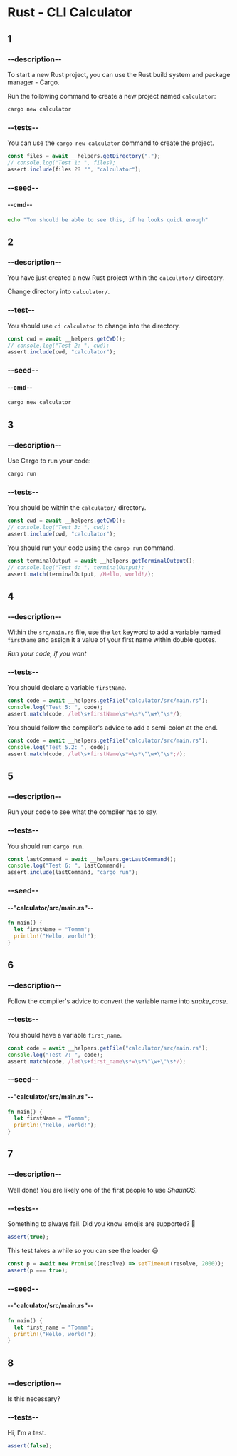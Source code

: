 # Rust - CLI Calculator

## 1

### --description--

To start a new Rust project, you can use the Rust build system and package manager - Cargo.

Run the following command to create a new project named `calculator`:

```bash
cargo new calculator
```

### --tests--

You can use the `cargo new calculator` command to create the project.

```js
const files = await __helpers.getDirectory(".");
// console.log("Test 1: ", files);
assert.include(files ?? "", "calculator");
```

### --seed--

#### --cmd--

```bash
echo "Tom should be able to see this, if he looks quick enough"
```

## 2

### --description--

You have just created a new Rust project within the `calculator/` directory.

Change directory into `calculator/`.

### --test--

You should use `cd calculator` to change into the directory.

```js
const cwd = await __helpers.getCWD();
// console.log("Test 2: ", cwd);
assert.include(cwd, "calculator");
```

### --seed--

#### --cmd--

```bash
cargo new calculator
```

## 3

### --description--

Use Cargo to run your code:

```bash
cargo run
```

### --tests--

You should be within the `calculator/` directory.

```js
const cwd = await __helpers.getCWD();
// console.log("Test 3: ", cwd);
assert.include(cwd, "calculator");
```

You should run your code using the `cargo run` command.

```js
const terminalOutput = await __helpers.getTerminalOutput();
// console.log("Test 4: ", terminalOutput);
assert.match(terminalOutput, /Hello, world!/);
```

## 4

### --description--

Within the `src/main.rs` file, use the `let` keyword to add a variable named `firstName` and assign it a value of your first name within double quotes.

_Run your code, if you want_

### --tests--

You should declare a variable `firstName`.

```js
const code = await __helpers.getFile("calculator/src/main.rs");
console.log("Test 5: ", code);
assert.match(code, /let\s+firstName\s*=\s*\"\w+\"\s*/);
```

You should follow the compiler's advice to add a semi-colon at the end.

```js
const code = await __helpers.getFile("calculator/src/main.rs");
console.log("Test 5.2: ", code);
assert.match(code, /let\s+firstName\s*=\s*\"\w+\"\s*;/);
```

## 5

### --description--

Run your code to see what the compiler has to say.

### --tests--

You should run `cargo run`.

```js
const lastCommand = await __helpers.getLastCommand();
console.log("Test 6: ", lastCommand);
assert.include(lastCommand, "cargo run");
```

### --seed--

#### --"calculator/src/main.rs"--

```rust
fn main() {
  let firstName = "Tommm";
  println!("Hello, world!");
}
```

## 6

### --description--

Follow the compiler's advice to convert the variable name into _snake_case_.

### --tests--

You should have a variable `first_name`.

```js
const code = await __helpers.getFile("calculator/src/main.rs");
console.log("Test 7: ", code);
assert.match(code, /let\s+first_name\s*=\s*\"\w+\"\s*/);
```

### --seed--

#### --"calculator/src/main.rs"--

```rust
fn main() {
  let firstName = "Tommm";
  println!("Hello, world!");
}
```

## 7

### --description--

Well done! You are likely one of the first people to use _ShaunOS_.

### --tests--

Something to always fail. Did you know emojis are supported? 🤔

```js
assert(true);
```

This test takes a while so you can see the loader :smiley:

```js
const p = await new Promise((resolve) => setTimeout(resolve, 2000));
assert(p === true);
```

### --seed--

#### --"calculator/src/main.rs"--

```rust
fn main() {
  let first_name = "Tommm";
  println!("Hello, world!");
}
```

## 8

### --description--

Is this necessary?

### --tests--

Hi, I'm a test.

```js
assert(false);
```
